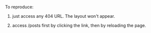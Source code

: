 To reproduce:

1) just access any 404 URL. The layout won't appear. 

2) access /posts first by clicking the link, then by reloading the page. 